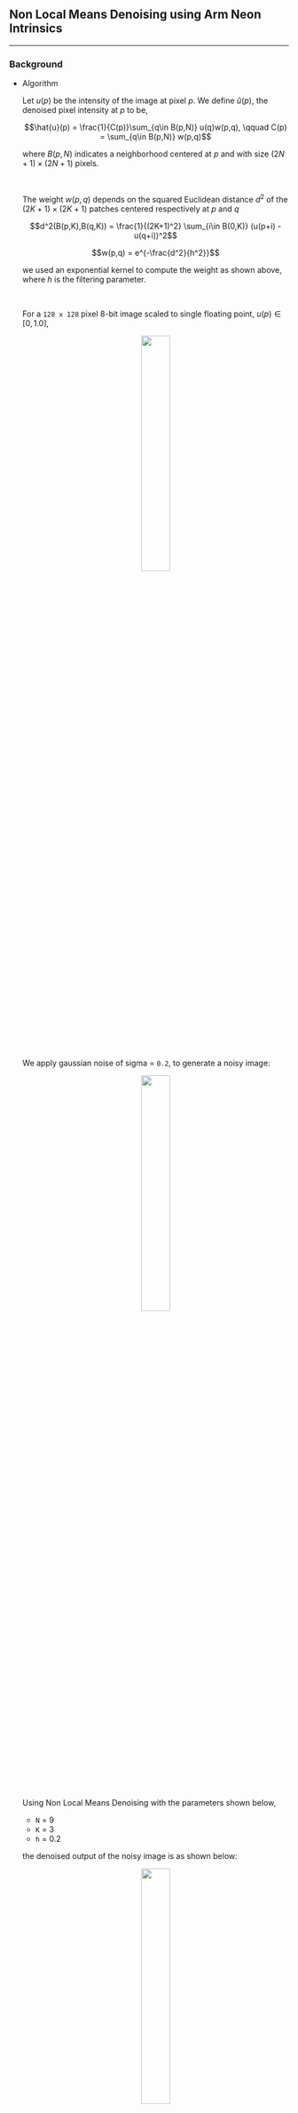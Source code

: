 ## Non Local Means Denoising using Arm Neon Intrinsics
---

### Background

- Algorithm

    Let $u(p)$ be the intensity of the image at pixel $p$. We define $\hat{u}(p)$, the denoised pixel intensity at $p$ to be,

    $$\hat{u}(p) = \frac{1}{C(p)}\sum_{q\in B(p,N)} u(q)w(p,q), \qquad C(p) = \sum_{q\in B(p,N)} w(p,q)$$

    where $B(p,N)$ indicates a neighborhood centered at $p$ and with size $(2N+1)\times(2N+1)$ pixels.

    <br>

    The weight $w(p,q)$ depends on the squared Euclidean distance $d^2$ of the $(2K+1)\times(2K+1)$ patches centered respectively at $p$ and $q$

    $$d^2(B(p,K),B(q,K)) = \frac{1}{(2K+1)^2} \sum_{i\in B(0,K)} (u(p+i) - u(q+i))^2$$

    $$w(p,q) = e^{-\frac{d^2}{h^2}}$$

    we used an exponential kernel to compute the weight as shown above, where $h$ is the filtering parameter.

    <br>

    For a `128 x 128` pixel 8-bit image scaled to single floating point, $u(p) \in [0,1.0]$, 

    <div style='text-align:center'><img width=33% src='img/lena_128x128.png'></div>

    We apply gaussian noise of sigma = `0.2`, to generate a noisy image:

    <div style='text-align:center'><img width=33% src='img/lena_128x128_sigma_0.2.png'></div>

    Using Non Local Means Denoising with the parameters shown below,

    - `N` = 9
    - `K` = 3
    - `h` = 0.2

    the denoised output of the noisy image is as shown below:

    <div style='text-align:center'><img width=33% src='img/denoised.png'></div>

---

### Dependencies

- CMake $\geq$ 3.22
- clang++ $\geq$ 14.0.6
- OpenMP $\geq$ 5.0
- ANDROID_VERSION $\geq$ 19.0
- ANDROID_ARCH_ABI == arm64-v8a

---

### How to build

Replace the `<android-ndk-clang++>` placeholder below with the path to your Android NDK `clang++` executable.

```shell
$ git clone https://github.com/raymondngiam/non-local-means-denoising-neon.git
$ cd non-local-means-denoising-neon
$ mkdir build && cd build
$ cmake .. -DCMAKE_CXX_COMPILER=<android-ndk-clang++> -DCMAKE_BUILD_TYPE=Debug
$ make
```

---

### How to run


- SIMD vectorization

    - To run the baseline implementation **without SIMD intrinsic optimization, with a single thread**, run the executable `nlm_denoise` with a single argument, `0` or any integer $\notin$ {`1`,`2`}.

        ```shell
        $ ./nlm_denoise 0                                        
        Unoptimized version
        Loading image of shape 128[Height] x 128[Width]
        Data loaded [16384 bytes]
        Image loaded
        Running nlm_unoptimized:
        Thread count [1]
        Execution time =5987.01 milliseconds
        ```

    - To run the implementation **with Neon intrinsic optimization v1, with a single thread**, run the executable `nlm_denoise` with a single argument, `1`.

        ```shell
        $ ./nlm_denoise 1                                        
        Neon optimized v1
        Loading image of shape 128[Height] x 128[Width]
        Data loaded [16384 bytes]
        Image loaded
        Running nlm_neon:
        Thread count [1]
        Execution time =8885.16 milliseconds
        ```

    - To run the implementation **with Neon intrinsic optimization v2, with a single thread**, run the executable `nlm_denoise` with a single argument, `2`.

        ```shell
        $ ./nlm_denoise 2                                        
        Neon optimized v2 - Fixed K
        Loading image of shape 128[Height] x 128[Width]
        Data loaded [16384 bytes]
        Image loaded
        Running nlm_neon_fixed_k:
        Thread count [1]
        Execution time =7053.51 milliseconds
        ```

- OpenMP parallel for loop

    - To run the baseline implementation **without SIMD intrinsic optimization, with OpenMP parallel for loop**, run the executable `nlm_denoise` with first argument = `0`, plus an arbitrary second argument.

        ```shell
        $ ./nlm_denoise 0 1                                      
        Unoptimized version
        Loading image of shape 128[Height] x 128[Width]
        Data loaded [16384 bytes]
        Image loaded
        Running nlm_unoptimized:
        Thread count [8]
        Execution time =2520.85 milliseconds
        ```

    - To run the implementation **with Neon intrinsic optimization v1, with OpenMP parallel for loop**, run the executable `nlm_denoise` with first argument = `1`, plus an arbitrary second argument.

        ```shell
        $ ./nlm_denoise 1 1                                      
        Neon optimized v1
        Loading image of shape 128[Height] x 128[Width]
        Data loaded [16384 bytes]
        Image loaded
        Running nlm_neon:
        Thread count [8]
        Execution time =1680.05 milliseconds
        ```

    - To run the implementation **with Neon intrinsic optimization v2, with OpenMP parallel for loop**, run the executable `nlm_denoise` with first argument = `2`, plus an arbitrary second argument.

        ```shell
        $ ./nlm_denoise 2 1                                      
        Neon optimized v2 - Fixed K
        Loading image of shape 128[Height] x 128[Width]
        Data loaded [16384 bytes]
        Image loaded
        Running nlm_neon_fixed_k:
        Thread count [8]
        Execution time =1448.88 milliseconds
        ```

---

### Result

<b>Single threaded:</b>

|Configuration|Time (milliseconds)|
|:-:|:-:|
|Baseline|5987.01|
|Neon intrinsic optimization v1|8885.16|
|Neon intrinsic optimization v2|7053.51|

<b>Multithreaded threaded (OpenMP parallel for):</b>

|Configuration|Time (milliseconds)|
|:-:|:-:|
|Baseline|2520.85|
|Neon intrinsic optimization v1|1680.05|
|Neon intrinsic optimization v2|1448.88|

<img src='img/runtime-profile.png'>

---

### Implementation details

- Inner block implementation

    - Baseline

        <br>

        Line 198-231 in <a href=./main.cpp>main.cpp</a>:
        
        ```c++
        void nlm_unoptimized(int N,
                            int K,
                            float h,
                            int padLen,
                            int threadCount,
                            const Image<float> &padded,
                            Image<float> &output,
                            Image<float> &C) {
            int kernelArea = (2*K+1)*(2*K+1);
            float hSquared = h*h;
            std::cout<<"Thread count ["<<threadCount<<"]\n";
        #pragma omp parallel for num_threads(threadCount)
            for (int y = 0; y < output.height; y++) {
                for (int x = 0; x < output.width; x++) {
                    for (int ny = -N; ny < N+1; ny++) {
                        for (int nx = -N; nx < N+1; nx++) {
                            float ssd = 0.f;
                            for (int ky = -K; ky < K + 1; ky++) {
                                for (int kx = -K; kx < K + 1; kx++) {
                                    float diff;
                                    diff = padded.data[(padLen + y + ny + ky) + (padLen + x + nx + kx) * padded.height] -
                                            padded.data[(padLen + y + ky) + (padLen + x + kx) * padded.height];
                                    ssd += (diff * diff);
                                }
                            }
                            float dSquared = ssd/kernelArea;
                            float ex = std::exp(-dSquared/hSquared);
                            C.data[y + x*C.height] += ex;
                            output.data[y + x*output.height] += ex*padded.data[(padLen+y+ny) + (padLen+x+nx)*padded.height];
                        }
                    }
                }
            }
        }
        ```

    <br>

    - Neon intrinsic optimized version

        Based on the baseline implementation, we vectorize the innermost loops corresponding to the kernel convolution operations on a specific neighborhood pixel `(y+ny,x+nx)`, to compute the sum squared distance, `ssd`.

        $$ssd = \sum_{i\in B(0,K)} (u(p+i) - u(q+i))^2$$ 

        Here we iterate only along the x-axis of the kernel. At each iteration, processing `(2*K)+1` contiguous elements along the y-axis (since our image data structure is in `row-major order`).

        <br>
        
        Line 233-274 in <a href=./main.cpp>main.cpp</a>:

        ```c++
        template <bool fixedK>
        void nlm_neon(int N,
                    int K,
                    float h,
                    int padLen,
                    int threadCount,
                    const Image<float> &padded,
                    Image<float> &output,
                    Image<float> &C){
            int kernelWidth = 2*K+1;
            int kernelArea = kernelWidth*kernelWidth;
            float hSquared = h*h;
            std::cout<<"Thread count ["<<threadCount<<"]\n";
        #pragma omp parallel for num_threads(threadCount)
            for (int y = 0; y < output.height; y++) {
                for (int x = 0; x < output.width; x++) {
                    for (int ny = -N; ny < N+1; ny++) {
                        for (int nx = -N; nx < N+1; nx++) {
                            float ssd = 0.f;
                            float32x4_t vec128 = vdupq_n_f32(0.0); // clear accumulators
                            // for kernel convolution, we iterate along the x-axis only,
                            // at each iteration, process (2*K)+1 contiguous elements along y-axis
                            for (int kx = -K; kx < K + 1; kx++) {
                                int refIndex = (padLen + y + ny) + (padLen + x + nx + kx) * padded.height;
                                int kernelIndex = (padLen + y) + (padLen + x + kx) * padded.height;
                                if (fixedK){
                                    ssd += ssd_reduce_K3(vec128, padded.data.data()+kernelIndex, padded.data.data()+refIndex);
                                }
                                else{
                                    ssd += ssd_reduce(vec128, padded.data.data()+kernelIndex, padded.data.data()+refIndex, kernelWidth);
                                }

                            }
                            float dSquared = ssd/kernelArea;
                            float ex = std::exp(-dSquared/hSquared);
                            C.data[y + x*C.height] += ex;
                            output.data[y + x*output.height] += ex*padded.data[(padLen+y+ny) + (padLen+x+nx)*padded.height];
                        }
                    }
                }
            }
        }
        ```

        When `fixedK` = `false`, `Neon intrinsic optimization v1` will be executed.
        
        When `fixedK` = `true`, `Neon intrinsic optimization v2` will be executed.

        <br>

- The different variations of the inner block implementation shown above, produce arrays `output` and `C`.

    Given the denoise image is expressed as:

    $$\hat{u}(p) = \frac{1}{C(p)}\sum_{q\in B(p,N)} u(q)w(p,q)$$

    Here, the `output` array corresponds to the weighted sum term:

    $$\sum_{q\in B(p,N)} u(q)w(p,q)$$

    Thus in order the generate the final denoised image, `result`, we execute the following transformation:

    <br>
        
    Line 178-186 in <a href=./main.cpp>main.cpp</a>:

    ```c++
    Image<uint8_t> result(im.height,im.width);
    std::transform (
            output.data.begin(),
            output.data.end(),
            B.data.begin(),
            result.data.begin(),
            [](auto i, auto j){
                return std::floor(i/j*255.0);
            });

    ```

- Details on Neon intrinsics optimization

    - `Neon intrinsic optimization v1`

        Using the Neon intrinsics, we can perform arithmetic operations with four `float` (32-bit) elements in a single instruction.

        In essence, the utility function `ssd_reduce` shown below, performs the `ssd` reduction along a single dimension, with contiguous memory allocation (i.e. in this particular use case: along the y-axis of the convolution kernel). 
        
        <br>
            
        Line 276-332 in <a href=./main.cpp>main.cpp</a>:
        
        ```cpp
        const int SIMD_MULTPLE = 4;

        // neon simd utility function
        float ssd_reduce(float32x4_t vec128, const float* ptrA, const float* ptrB, uint32_t count) {
            int remainder = count % SIMD_MULTPLE;
            int fullLoopCount = count/SIMD_MULTPLE; //floor
            int fullLoopEnd = (fullLoopCount-1)*SIMD_MULTPLE ;

            float32x2_t vec64a, vec64b;
            float32x4_t vecA, vecB;

            // full stride, contiguous memory access loop
            for (int i = 0; i <= fullLoopEnd; i+=SIMD_MULTPLE) {
                vecA = vld1q_f32(ptrA+i); // load four 32-bit values
                vecB = vld1q_f32(ptrB+i); // load four 32-bit values
                float32x4_t diff = vsubq_f32(vecA,vecB);
                float32x4_t squared = vmulq_f32(diff,diff);
                vec128=vaddq_f32(vec128, squared); // accumulate the squared_diff
            }
            // remainder loop
            if(remainder != 0){
                int remainderFirstElement = (fullLoopCount)*SIMD_MULTPLE;
                vecA = vld1q_f32(ptrA+remainderFirstElement); // load four 32-bit values
                vecB = vld1q_f32(ptrB+remainderFirstElement); // load four 32-bit values

                // set remainder to 0
                switch (SIMD_MULTPLE - remainder) {
                    case 3:
                        vsetq_lane_f32(0,vecA,1);
                        vsetq_lane_f32(0,vecB,1);
                    case 2:
                        vsetq_lane_f32(0,vecA,2);
                        vsetq_lane_f32(0,vecB,2);
                    case 1:
                    default:
                        vsetq_lane_f32(0,vecA,3);
                        vsetq_lane_f32(0,vecB,3);
                        break;
                }

                float32x4_t diff = vsubq_f32(vecA,vecB);
                float32x4_t squared = vmulq_f32(diff,diff);
                vec128=vaddq_f32(vec128, squared); // accumulate the squared_diff

            }
            vec64a = vget_low_f32(vec128); // split 128-bit vector

            vec64b = vget_high_f32(vec128); // into two 64-bit vectors

            vec64a = vadd_f32 (vec64a, vec64b); // add 64-bit vectors together

            float result = vget_lane_f32(vec64a, 0); // extract lanes and

            result += vget_lane_f32(vec64a, 1); // add together scalars

            return result;
        }
        ```

    - `Neon intrinsic optimization v2`

        Building on the foundation of `Neon intrinsic optimization v1`:
        
        1. we replace the two instructions, namely `vmulq_f32`(multiplication) and `vaddq_f32`(addition) with a single instruction, `vmlaq_f32`(multiply-accumulate).

            <b>Before:</b>

            ```c++
            float32x4_t diff = vsubq_f32(vecA,vecB);
            float32x4_t squared = vmulq_f32(diff,diff);
            vec128=vaddq_f32(vec128, squared); // accumulate the squared_diff
            ```

            <b>After:</b>

            ```c++
            float32x4_t diff = vsubq_f32(vecA,vecB);        
            vec128 = vmlaq_f32(vec128, diff, diff); // multiply-accumulate the diff
            ```
        2. by fixing `K` to be constant, we remove the condition checking for remainder loop.

        <br>

        The implementation of the utility function, `ssd_reduce_K3` is as shown below:

        <br>
            
        Line 334-375 in <a href=./main.cpp>main.cpp</a>:

        ```c++
        const int K3_COUNT = 7; // K=3; count=2*K+1
        const int K3_FULL_LOOP_COUNT = K3_COUNT/SIMD_MULTPLE; //floor
        const int K3_FULL_LOOP_END = (K3_FULL_LOOP_COUNT-1)*SIMD_MULTPLE;
        const int K3_REMAINDER_LOOP_START = (K3_FULL_LOOP_COUNT)*SIMD_MULTPLE;

        float ssd_reduce_K3(float32x4_t vec128, const float* ptrA, const float* ptrB) {
            float32x2_t vec64a, vec64b;
            float32x4_t vecA, vecB;

            // full stride, contiguous memory access loop
            for (int i = 0; i <= K3_FULL_LOOP_END; i+=SIMD_MULTPLE) {
                vecA = vld1q_f32(ptrA+i); // load four 32-bit values
                vecB = vld1q_f32(ptrB+i); // load four 32-bit values
                float32x4_t diff = vsubq_f32(vecA,vecB);
                vec128 = vmlaq_f32(vec128, diff, diff); // multiply-accumulate the diff
            }

            // Load remainder loop
            vecA = vld1q_f32(ptrA+K3_REMAINDER_LOOP_START); // load four 32-bit values
            vecB = vld1q_f32(ptrB+K3_REMAINDER_LOOP_START); // load four 32-bit values

            // remainder = K3_COUNT % SIMD_MULTPLE = 7 % 4 = 3
            // SIMD_MULTPLE - remainder = 4 - 3 = 1
            // we need to set the last lane to 0
            vsetq_lane_f32(0,vecA,3);
            vsetq_lane_f32(0,vecB,3);

            float32x4_t diff = vsubq_f32(vecA,vecB);
            vec128 = vmlaq_f32(vec128, diff, diff); // multiply-accumulate the diff

            vec64a = vget_low_f32(vec128); // split 128-bit vector

            vec64b = vget_high_f32(vec128); // into two 64-bit vectors

            vec64a = vadd_f32 (vec64a, vec64b); // add 64-bit vectors together

            float result = vget_lane_f32(vec64a, 0); // extract lanes and

            result += vget_lane_f32(vec64a, 1); // add together scalars

            return result;
        }
        ```

#### References

1. Antoni Buades, Bartomeu Coll, and Jean-Michel Morel, Non-Local Means Denoising, Image Processing On Line, 1 (2011), pp. 208–212. https://doi.org/10.5201/ipol.2011.bcm_nlm